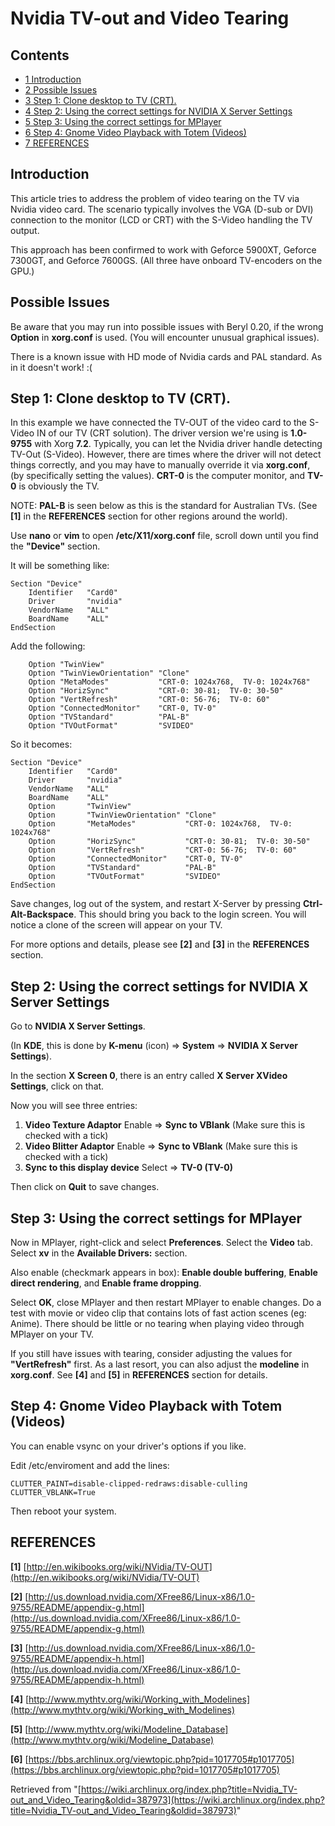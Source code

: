 # Nvidia TV-out and Video Tearing

## Contents

*   [1 Introduction](#Introduction)
*   [2 Possible Issues](#Possible_Issues)
*   [3 Step 1: Clone desktop to TV (CRT).](#Step_1:_Clone_desktop_to_TV_.28CRT.29.)
*   [4 Step 2: Using the correct settings for NVIDIA X Server Settings](#Step_2:_Using_the_correct_settings_for_NVIDIA_X_Server_Settings)
*   [5 Step 3: Using the correct settings for MPlayer](#Step_3:_Using_the_correct_settings_for_MPlayer)
*   [6 Step 4: Gnome Video Playback with Totem (Videos)](#Step_4:_Gnome_Video_Playback_with_Totem_.28Videos.29)
*   [7 REFERENCES](#REFERENCES)

## Introduction

This article tries to address the problem of video tearing on the TV via Nvidia video card. The scenario typically involves the VGA (D-sub or DVI) connection to the monitor (LCD or CRT) with the S-Video handling the TV output.

This approach has been confirmed to work with Geforce 5900XT, Geforce 7300GT, and Geforce 7600GS. (All three have onboard TV-encoders on the GPU.)

## Possible Issues

Be aware that you may run into possible issues with Beryl 0.20, if the wrong **Option** in **xorg.conf** is used. (You will encounter unusual graphical issues).

There is a known issue with HD mode of Nvidia cards and PAL standard. As in it doesn't work! :(

## Step 1: Clone desktop to TV (CRT).

In this example we have connected the TV-OUT of the video card to the S-Video IN of our TV (CRT solution). The driver version we're using is **1.0-9755** with Xorg **7.2**. Typically, you can let the Nvidia driver handle detecting TV-Out (S-Video). However, there are times where the driver will not detect things correctly, and you may have to manually override it via **xorg.conf**, (by specifically setting the values). **CRT-0** is the computer monitor, and **TV-0** is obviously the TV.

NOTE: **PAL-B** is seen below as this is the standard for Australian TVs. (See **[1]** in the **REFERENCES** section for other regions around the world).

Use **nano** or **vim** to open **/etc/X11/xorg.conf** file, scroll down until you find the **"Device"** section.

It will be something like:

```
Section "Device"
    Identifier   "Card0"
    Driver       "nvidia"
    VendorName   "ALL"
    BoardName    "ALL"
EndSection

```

Add the following:

```
    Option "TwinView"
    Option "TwinViewOrientation" "Clone"
    Option "MetaModes"           "CRT-0: 1024x768,  TV-0: 1024x768"
    Option "HorizSync"           "CRT-0: 30-81;  TV-0: 30-50"
    Option "VertRefresh"         "CRT-0: 56-76;  TV-0: 60"
    Option "ConnectedMonitor"    "CRT-0, TV-0"
    Option "TVStandard"          "PAL-B"
    Option "TVOutFormat"         "SVIDEO" 

```

So it becomes:

```
Section "Device"
    Identifier   "Card0"
    Driver       "nvidia"
    VendorName   "ALL"
    BoardName    "ALL"
    Option       "TwinView"
    Option       "TwinViewOrientation" "Clone"
    Option       "MetaModes"           "CRT-0: 1024x768,  TV-0: 1024x768"
    Option       "HorizSync"           "CRT-0: 30-81;  TV-0: 30-50"
    Option       "VertRefresh"         "CRT-0: 56-76;  TV-0: 60"
    Option       "ConnectedMonitor"    "CRT-0, TV-0"
    Option       "TVStandard"          "PAL-B"
    Option       "TVOutFormat"         "SVIDEO" 
EndSection

```

Save changes, log out of the system, and restart X-Server by pressing **Ctrl-Alt-Backspace**. This should bring you back to the login screen. You will notice a clone of the screen will appear on your TV.

For more options and details, please see **[2]** and **[3]** in the **REFERENCES** section.

## Step 2: Using the correct settings for NVIDIA X Server Settings

Go to **NVIDIA X Server Settings**.

(In **KDE**, this is done by **K-menu** (icon) => **System** => **NVIDIA X Server Settings**).

In the section **X Screen 0**, there is an entry called **X Server XVideo Settings**, click on that.

Now you will see three entries:

1.  **Video Texture Adaptor**
    Enable => **Sync to VBlank** (Make sure this is checked with a tick)
2.  **Video Blitter Adaptor**
    Enable => **Sync to VBlank** (Make sure this is checked with a tick)
3.  **Sync to this display device**
    Select => **TV-0 (TV-0)**

Then click on **Quit** to save changes.

## Step 3: Using the correct settings for MPlayer

Now in MPlayer, right-click and select **Preferences**. Select the **Video** tab. Select **xv** in the **Available Drivers:** section.

Also enable (checkmark appears in box): **Enable double buffering**, **Enable direct rendering**, and **Enable frame dropping**.

Select **OK**, close MPlayer and then restart MPlayer to enable changes. Do a test with movie or video clip that contains lots of fast action scenes (eg: Anime). There should be little or no tearing when playing video through MPlayer on your TV.

If you still have issues with tearing, consider adjusting the values for **"VertRefresh"** first. As a last resort, you can also adjust the **modeline** in **xorg.conf**. See **[4]** and **[5]** in **REFERENCES** section for details.

## Step 4: Gnome Video Playback with Totem (Videos)

You can enable vsync on your driver's options if you like.

Edit /etc/enviroment and add the lines:

```
CLUTTER_PAINT=disable-clipped-redraws:disable-culling
CLUTTER_VBLANK=True

```

Then reboot your system.

## REFERENCES

**[1]** [http://en.wikibooks.org/wiki/NVidia/TV-OUT](http://en.wikibooks.org/wiki/NVidia/TV-OUT)

**[2]** [http://us.download.nvidia.com/XFree86/Linux-x86/1.0-9755/README/appendix-g.html](http://us.download.nvidia.com/XFree86/Linux-x86/1.0-9755/README/appendix-g.html)

**[3]** [http://us.download.nvidia.com/XFree86/Linux-x86/1.0-9755/README/appendix-h.html](http://us.download.nvidia.com/XFree86/Linux-x86/1.0-9755/README/appendix-h.html)

**[4]** [http://www.mythtv.org/wiki/Working_with_Modelines](http://www.mythtv.org/wiki/Working_with_Modelines)

**[5]** [http://www.mythtv.org/wiki/Modeline_Database](http://www.mythtv.org/wiki/Modeline_Database)

**[6]** [https://bbs.archlinux.org/viewtopic.php?pid=1017705#p1017705](https://bbs.archlinux.org/viewtopic.php?pid=1017705#p1017705)

Retrieved from "[https://wiki.archlinux.org/index.php?title=Nvidia_TV-out_and_Video_Tearing&oldid=387973](https://wiki.archlinux.org/index.php?title=Nvidia_TV-out_and_Video_Tearing&oldid=387973)"